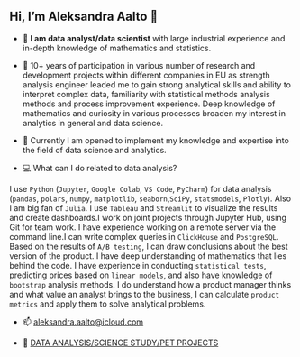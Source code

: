 ## Hi, I’m Aleksandra Aalto 👋 

- 🔭  **I am data analyst/data scientist** with large industrial experience and in-depth knowledge of mathematics and statistics.

- 🥅 10+ years of participation in various number of research and development projects within different companies in EU 
as strength analysis engineer leaded me to gain strong analytical skills and ability to interpret complex data,
familiarity with statistical methods analysis methods and process improvement experience.
Deep knowledge of mathematics and curiosity in various processes broaden my interest in analytics in general and data science.

- 🌱 Currently I am opened to implement my knowledge and expertise into the field of data science and analytics.

- 💻 What can I do related to data analysis?
  
I use `Python` (`Jupyter`, `Google Colab`, `VS Code`, `PyCharm`) for data analysis (`pandas`, `polars`, `numpy`, `matplotlib`, `seaborn`,`SciPy`, `statsmodels`, `Plotly`). Also I am big fan of `Julia`. I use `Tableau` and `Streamlit` to visualize the results and create dashboards.I work on joint projects through Jupyter Hub, using Git for team work. I have experience working on a remote server via the command line.I can write complex queries in `ClickHouse` and `PostgreSQL`. Based on the results of `A/B testing`, I can draw conclusions about the best version of the product. I have deep understanding of mathematics that lies behind the code. I have experience in conducting `statistical tests`, predicting prices based on `linear models`, and also have knowledge of `bootstrap` analysis methods.
I do understand how a product manager thinks and what value an analyst brings to the business, I can calculate `product metrics` and apply them to solve analytical problems.

- 📫 aleksandra.aalto@icloud.com
  
- 💎 [DATA ANALYSIS/SCIENCE STUDY/PET PROJECTS](https://github.com/evkis/data_analysis_science_pet/tree/main)
